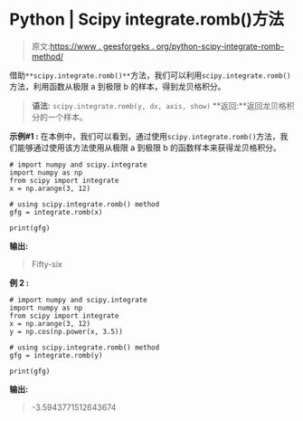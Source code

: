 # Python | Scipy integrate.romb()方法

> 原文:[https://www . geesforgeks . org/python-scipy-integrate-romb-method/](https://www.geeksforgeeks.org/python-scipy-integrate-romb-method/)

借助`**scipy.integrate.romb()**`方法，我们可以利用`scipy.integrate.romb()`方法，利用函数从极限 a 到极限 b 的样本，得到龙贝格积分。

> **语法:** `scipy.integrate.romb(y, dx, axis, show)`
> **返回:**返回龙贝格积分的一个样本。

**示例#1 :**
在本例中，我们可以看到，通过使用`scipy.integrate.romb()`方法，我们能够通过使用该方法使用从极限 a 到极限 b 的函数样本来获得龙贝格积分。

```
# import numpy and scipy.integrate
import numpy as np
from scipy import integrate
x = np.arange(3, 12)

# using scipy.integrate.romb() method
gfg = integrate.romb(x)

print(gfg)
```

**输出:**

> Fifty-six

**例 2 :**

```
# import numpy and scipy.integrate
import numpy as np
from scipy import integrate
x = np.arange(3, 12)
y = np.cos(np.power(x, 3.5))

# using scipy.integrate.romb() method
gfg = integrate.romb(y)

print(gfg)
```

**输出:**

> -3.5943771512643674